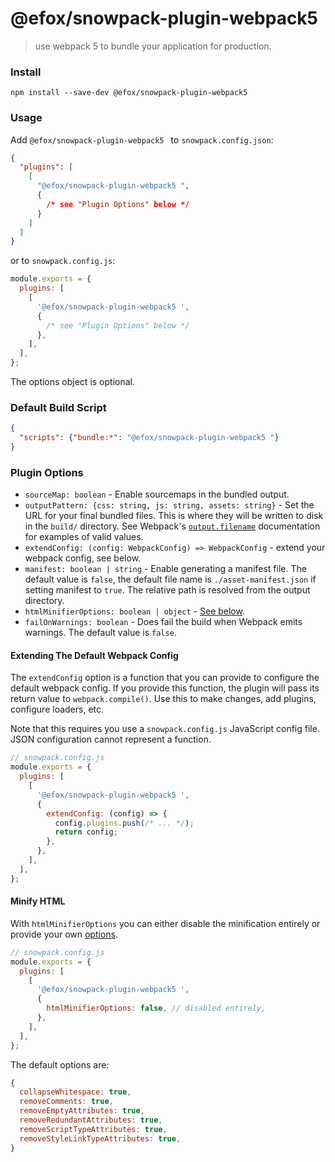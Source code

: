 # @efox/snowpack-plugin-webpack5 
> use webpack 5 to bundle your application for production. 

### Install

```
npm install --save-dev @efox/snowpack-plugin-webpack5 
```

### Usage

Add `@efox/snowpack-plugin-webpack5 ` to `snowpack.config.json`:

```json
{
  "plugins": [
    [
      "@efox/snowpack-plugin-webpack5 ",
      {
        /* see "Plugin Options" below */
      }
    ]
  ]
}
```

or to `snowpack.config.js`:

```js
module.exports = {
  plugins: [
    [
      '@efox/snowpack-plugin-webpack5 ',
      {
        /* see "Plugin Options" below */
      },
    ],
  ],
};
```

The options object is optional.

### Default Build Script

```json
{
  "scripts": {"bundle:*": "@efox/snowpack-plugin-webpack5 "}
}
```

### Plugin Options

- `sourceMap: boolean` - Enable sourcemaps in the bundled output.
- `outputPattern: {css: string, js: string, assets: string}` - Set the URL for your final bundled files. This is where they will be written to disk in the `build/` directory. See Webpack's [`output.filename`](https://webpack.js.org/configuration/output/#outputfilename) documentation for examples of valid values.
- `extendConfig: (config: WebpackConfig) => WebpackConfig` - extend your webpack config, see below.
- `manifest: boolean | string` - Enable generating a manifest file. The default value is `false`, the default file name is `./asset-manifest.json` if setting manifest to `true`. The relative path is resolved from the output directory.
- `htmlMinifierOptions: boolean | object` - [See below](#minify-html).
- `failOnWarnings: boolean` - Does fail the build when Webpack emits warnings. The default value is `false`.

#### Extending The Default Webpack Config

The `extendConfig` option is a function that you can provide to configure the default webpack config. If you provide this function, the plugin will pass its return value to `webpack.compile()`. Use this to make changes, add plugins, configure loaders, etc.

Note that this requires you use a `snowpack.config.js` JavaScript config file. JSON configuration cannot represent a function.

```js
// snowpack.config.js
module.exports = {
  plugins: [
    [
      '@efox/snowpack-plugin-webpack5 ',
      {
        extendConfig: (config) => {
          config.plugins.push(/* ... */);
          return config;
        },
      },
    ],
  ],
};
```

#### Minify HTML

With `htmlMinifierOptions` you can either disable the minification entirely or provide your own [options](https://github.com/kangax/html-minifier#options-quick-reference).

```js
// snowpack.config.js
module.exports = {
  plugins: [
    [
      '@efox/snowpack-plugin-webpack5 ',
      {
        htmlMinifierOptions: false, // disabled entirely,
      },
    ],
  ],
};
```

The default options are:

```js
{
  collapseWhitespace: true,
  removeComments: true,
  removeEmptyAttributes: true,
  removeRedundantAttributes: true,
  removeScriptTypeAttributes: true,
  removeStyleLinkTypeAttributes: true,
}
```
